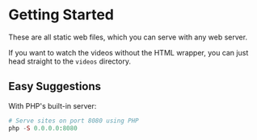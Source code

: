 # Getting Started

These are all static web files, which you can serve with any web server.

If you want to watch the videos without the HTML wrapper, you can just head straight to the `videos` directory.

## Easy Suggestions

With PHP's built-in server:

```php
# Serve sites on port 8080 using PHP
php -S 0.0.0.0:8080
```
